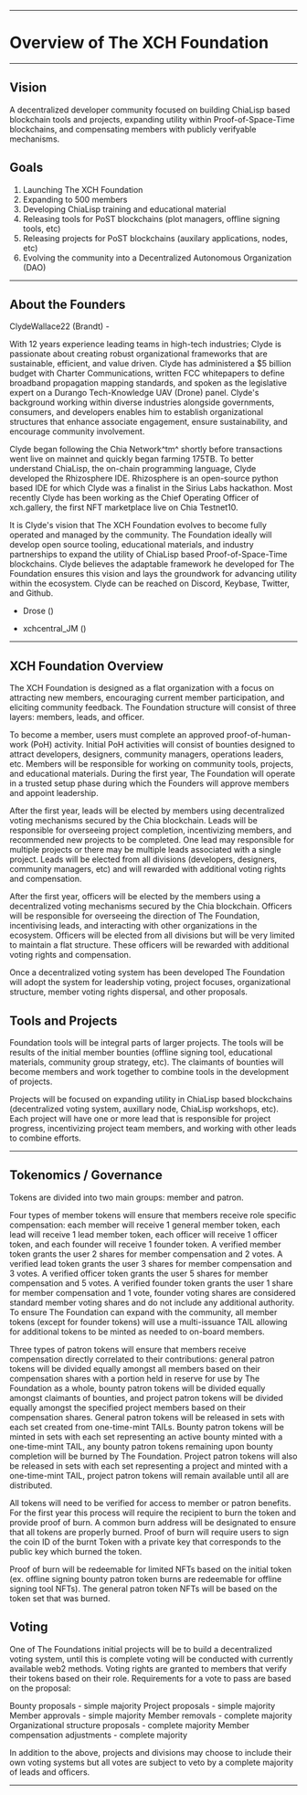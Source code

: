 ***

# Overview of The XCH Foundation

***

## Vision

A decentralized developer community focused on building ChiaLisp based blockchain tools and projects, expanding utility within Proof-of-Space-Time blockchains, and compensating members with publicly verifyable mechanisms.

## Goals

1. Launching The XCH Foundation
2. Expanding to 500 members
3. Developing ChiaLisp training and educational material
4. Releasing tools for PoST blockchains (plot managers, offline signing tools, etc)
5. Releasing projects for PoST blockchains (auxilary applications, nodes, etc)
6. Evolving the community into a Decentralized Autonomous Organization (DAO)

***

## About the Founders

 ClydeWallace22 (Brandt) -
 >
 With 12 years experience leading teams in high-tech industries; Clyde is passionate about creating robust organizational frameworks that are sustainable, efficient, and value driven. Clyde has administered a $5 billion budget with Charter Communications, written FCC whitepapers to define broadband propagation mapping standards, and spoken as the legislative expert on a Durango Tech-Knowledge UAV (Drone) panel. Clyde's background working within diverse industries alongside governments, consumers, and developers enables him to establish organizational structures that enhance associate engagement, ensure sustainability, and encourage community involvement.
>
 Clyde began following the Chia Network^tm^ shortly before transactions went live on mainnet and quickly began farming 175TB. To better understand ChiaLisp, the on-chain programming language, Clyde developed the Rhizosphere IDE. Rhizosphere is an open-source python based IDE for which Clyde was a finalist in the Sirius Labs hackathon. Most recently Clyde has been working as the Chief Operating Officer of xch.gallery, the first NFT marketplace live on Chia Testnet10.
>
 It is Clyde's vision that The XCH Foundation evolves to become fully operated and managed by the community. The Foundation ideally will develop open source tooling, educational materials, and industry partnerships to expand the utility of ChiaLisp based Proof-of-Space-Time blockchains. Clyde believes the adaptable framework he developed for The Foundation ensures this vision and lays the groundwork for advancing utility within the ecosystem. Clyde can be reached on Discord, Keybase, Twitter, and Github.

 - Drose ()

 - xchcentral_JM ()

***

## XCH Foundation Overview

The XCH Foundation is designed as a flat organization with a focus on attracting new members, encouraging current member participation, and eliciting community feedback. The Foundation structure will consist of three layers: members, leads, and officer.

To become a member, users must complete an approved proof-of-human-work (PoH) activity. Initial PoH activities will consist of bounties designed to attract developers, designers, community managers, operations leaders, etc. Members will be responsible for working on community tools, projects, and educational materials. During the first year, The Foundation will operate in a trusted setup phase during which the Founders will approve members and appoint leadership.

After the first year, leads will be elected by members using decentralized voting mechanisms secured by the Chia blockchain.  Leads will be responsible for overseeing project completion, incentivizing members, and recommended new projects to be completed. One lead may responsible for multiple projects or there may be multiple leads associated with a single project. Leads will be elected from all divisions (developers, designers, community managers, etc) and will rewarded with additional voting rights and compensation.

After the first year, officers will be elected by the members using a decentralized voting mechanisms secured by the Chia blockchain. Officers will be responsible for overseeing the direction of The Foundation, incentivising leads, and interacting with other organizations in the ecosystem. Officers will be elected from all divisions but will be very limited to maintain a flat structure. These officers will be rewarded with additional voting rights and compensation.

Once a decentralized voting system has been developed The Foundation will adopt the system for leadership voting, project focuses, organizational structure, member voting rights dispersal, and other proposals.

## Tools and Projects

Foundation tools will be integral parts of larger projects. The tools will be results of the initial member bounties (offline signing tool, educational materials, community group strategy, etc). The claimants of bounties will become members and work together to combine tools in the development of projects.

Projects will be focused on expanding utility in ChiaLisp based blockchains (decentralized voting system, auxillary node, ChiaLisp workshops, etc). Each project will have one or more lead that is responsible for project progress, incentivizing project team members, and working with other leads to combine efforts.

***

## Tokenomics / Governance

Tokens are divided into two main groups: member and patron.

Four types of member tokens will ensure that members receive role specific compensation: each member will receive 1 general member token, each lead will receive 1 lead member token, each officer will receive 1 officer token, and each founder will receive 1 founder token. A verified member token grants the user 2 shares for member compensation and 2 votes. A verified lead token grants the user 3 shares for member compensation and 3 votes. A verified officer token grants the user 5 shares for member compensation and 5 votes. A verified founder token grants the user 1 share for member compensation and 1 vote, founder voting shares are considered standard member voting shares and do not include any additional authority.
To ensure The Foundation can expand with the community, all member tokens (except for founder tokens) will use a multi-issuance TAIL allowing for additional tokens to be minted as needed to on-board members.

Three types of patron tokens will ensure that members receive compensation directly correlated to their contributions: general patron tokens will be divided equally amongst all members based on their compensation shares with a portion held in reserve for use by The Foundation as a whole, bounty patron tokens will be divided equally amongst claimants of bounties, and project patron tokens will be divided equally amongst the specified project members based on their compensation shares. General patron tokens will be released in sets with each set created from one-time-mint TAILs. Bounty patron tokens will be minted in sets with each set representing an active bounty minted with a one-time-mint TAIL, any bounty patron tokens remaining upon bounty completion will be burned by The Foundation. Project patron tokens will also be released in sets with each set representing a project and minted with a one-time-mint TAIL, project patron tokens will remain available until all are distributed.

All tokens will need to be verified for access to member or patron benefits. For the first year this process will require the recipient to burn the token and provide proof of burn. A common burn address will be designated to ensure that all tokens are properly burned. Proof of burn will require users to sign the coin ID of the burnt Token with a private key that corresponds to the public key which burned the token.

Proof of burn will be redeemable for limited NFTs based on the initial token (ex. offline signing bounty patron token burns are redeemable for offline signing tool NFTs). The general patron token NFTs will be based on the token set that was burned.

## Voting

One of The Foundations initial projects will be to build a decentralized voting system, until this is complete voting will be conducted with currently available web2 methods. Voting rights are granted to members that verify their tokens based on their role. Requirements for a vote to pass are based on the proposal:

Bounty proposals - simple majority
Project proposals - simple majority
Member approvals - simple majority
Member removals - complete majority
Organizational structure proposals - complete majority
Member compensation adjustments - complete majority

In addition to the above, projects and divisions may choose to include their own voting systems but all votes are subject to veto by a complete majority of leads and officers.

***

